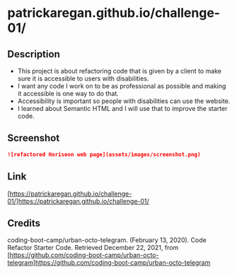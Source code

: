 # patrickaregan.github.io/challenge-01/

## Description
- This project is about refactoring code that is given by a client to make sure it is
accessible to users with disabilities.
- I want any code I work on to be as professional as possible and making it accessible
is one way to do that.
- Accessibility is important so people with disabilities can use the website.
- I learned about Semantic HTML and I will use that to improve the starter code.


## Screenshot

```md
![refactored Horiseon web page](assets/images/screenshot.png)
```

## Link
[https://patrickaregan.github.io/challenge-01/]https://patrickaregan.github.io/challenge-01/

## Credits

coding-boot-camp/urban-octo-telegram. (February 13, 2020). Code Refactor Starter Code.
Retrieved December 22, 2021,
from [https://github.com/coding-boot-camp/urban-octo-telegram]https://github.com/coding-boot-camp/urban-octo-telegram
